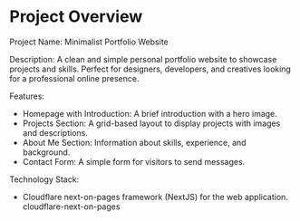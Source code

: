 # Project Overview

Project Name: Minimalist Portfolio Website

Description: A clean and simple personal portfolio website to showcase projects and skills. Perfect for designers, developers, and creatives looking for a professional online presence.

Features:
*   Homepage with Introduction: A brief introduction with a hero image.
*   Projects Section: A grid-based layout to display projects with images and descriptions.
*   About Me Section: Information about skills, experience, and background.
*   Contact Form: A simple form for visitors to send messages.

Technology Stack:
*   Cloudflare next-on-pages framework (NextJS) for the web application.
    <stack>cloudflare-next-on-pages</stack>